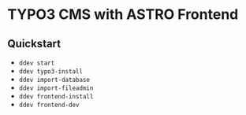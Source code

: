 # TYPO3 CMS with ASTRO Frontend

## Quickstart

* `ddev start`
* `ddev typo3-install`
* `ddev import-database`
* `ddev import-fileadmin`
* `ddev frontend-install`
* `ddev frontend-dev`
